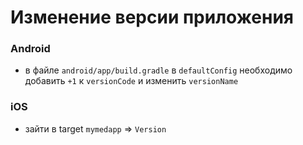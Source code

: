 # Изменение версии приложения

### Android
* в файле `android/app/build.gradle` в `defaultConfig`
    необходимо добавить `+1` к `versionCode` и изменить `versionName`
    
### iOS
* зайти в target `mymedapp` => `Version`    
